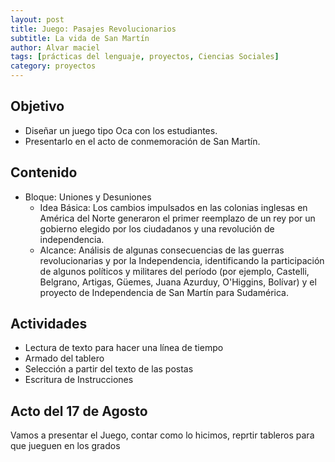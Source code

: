 ```yaml
---
layout: post
title: Juego: Pasajes Revolucionarios
subtitle: La vida de San Martín
author: Alvar maciel
tags: [prácticas del lenguaje, proyectos, Ciencias Sociales]
category: proyectos
---
```

## Objetivo

- Diseñar un juego tipo Oca con los estudiantes.
- Presentarlo en el acto de conmemoración de San Martín.

## Contenido

- Bloque: Uniones y Desuniones
  - Idea Básica: Los cambios impulsados en las colonias inglesas en América del Norte generaron el primer reemplazo de un rey por un gobierno elegido por los ciudadanos y una revolución de independencia.
  - Alcance: Análisis de algunas consecuencias de las guerras revolucionarias y por la Independencia, identificando la participación de algunos políticos y militares del período (por ejemplo, Castelli, Belgrano, Artigas, Güemes, Juana Azurduy, O'Higgins, Bolívar) y el proyecto de Independencia de San Martín para Sudamérica.


## Actividades

- Lectura de texto para hacer una línea de tiempo
- Armado del tablero
- Selección a partir del texto de las postas
- Escritura de Instrucciones

## Acto del 17 de Agosto

Vamos a presentar el Juego, contar como lo hicimos, reprtir tableros para que jueguen en los grados
